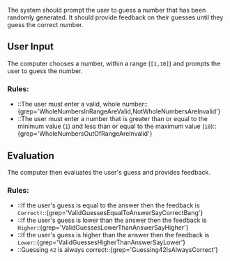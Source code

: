 The system should prompt the user to guess a number that has been randomly generated. It should provide feedback on their guesses until they guess the correct number.

## User Input

The computer chooses a number, within a range (`[1,10]`) and prompts the user to guess the number. 

### Rules:

* ::The user must enter a valid, whole number::{grep='WholeNumbersInRangeAreValid,NotWholeNumbersAreInvalid'}
* ::The user must enter a number that is greater than or equal to the minimum value (`1`) and less than or equal to the maximum value (`10`)::{grep='WholeNumbersOutOfRangeAreInvalid'}

## Evaluation

The computer then evaluates the user's guess and provides feedback.

### Rules:

* ::If the user's guess is equal to the answer then the feedback is `Correct!`::{grep='ValidGuessesEqualToAnswerSayCorrectBang'}
* ::If the user's guess is lower than the answer then the feedback is `Higher`::{grep='ValidGuessesLowerThanAnswerSayHigher'}
* ::If the user's guess is higher than the answer then the feedback is `Lower`::{grep='ValidGuessesHigherThanAnswerSayLower'}
* ::Guessing `42` is always correct::{grep='Guessing42IsAlwaysCorrect'}